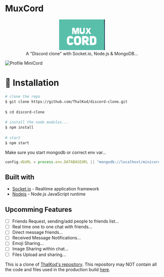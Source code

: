 # MuxCord
<p align="center">
  <img width="150" height="100" src="MUXCORD-logo.png"> </br>
  A "Discord clone" with Socket.io, Node.js &amp; MongoDB... 
</p>

![Profile MiniCord](https://github.com/ThalKod/discord-clone/blob/master/Profile_Screen.png)


# :floppy_disk: Installation

```bash
# clone the repo
$ git clone https://github.com/ThalKod/discord-clone.git

$ cd discord-clone

# install the node modules...
$ npm install

# start
$ npm start
```
Make sure you start mongodb or correct env var...
```js
config.dbURL = process.env.DATABASEURL || "mongodb://localhost/minicord";
```


## Built with

* [Socket io](https://github.com/socketio/socket.io) - Realtime application framework
* [Nodejs](https://github.com/nodejs/node) - Node.js JavaScript runtime

## Upcomming Features
- [ ] Friends Request, sending/add people to friends list...
- [ ] Real time one to one chat with friends...
- [ ] Direct message friends...
- [ ] Received Message Notifications...
- [ ] Emoji Sharing...
- [ ] Image Sharing within chat...
- [ ] Files Upload and sharing...

This is a clone of [ThalKod's repository](https://github.com/ThalKod/discord-clone). This repository may NOT contain all the code and files used in the production build [here](https://muxcord.apps.muxworks.com/).
